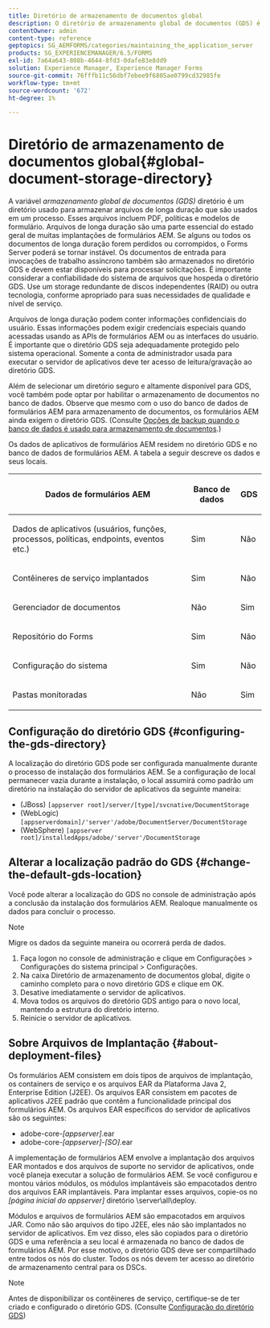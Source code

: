 ```yaml
---
title: Diretório de armazenamento de documentos global
description: O diretório de armazenamento global de documentos (GDS) é um diretório usado para armazenar arquivos de longa duração que são usados em um processo.
contentOwner: admin
content-type: reference
geptopics: SG_AEMFORMS/categories/maintaining_the_application_server
products: SG_EXPERIENCEMANAGER/6.5/FORMS
exl-id: 7a64a643-808b-4644-8fd3-0dafe83e8dd9
solution: Experience Manager, Experience Manager Forms
source-git-commit: 76fffb11c56dbf7ebee9f6805ae0799cd32985fe
workflow-type: tm+mt
source-wordcount: '672'
ht-degree: 1%

---
```


# Diretório de armazenamento de documentos global{#global-document-storage-directory}

A variável *armazenamento global de documentos (GDS)* diretório é um diretório usado para armazenar arquivos de longa duração que são usados em um processo. Esses arquivos incluem PDF, políticas e modelos de formulário. Arquivos de longa duração são uma parte essencial do estado geral de muitas implantações de formulários AEM. Se alguns ou todos os documentos de longa duração forem perdidos ou corrompidos, o Forms Server poderá se tornar instável. Os documentos de entrada para invocações de trabalho assíncrono também são armazenados no diretório GDS e devem estar disponíveis para processar solicitações. É importante considerar a confiabilidade do sistema de arquivos que hospeda o diretório GDS. Use um storage redundante de discos independentes (RAID) ou outra tecnologia, conforme apropriado para suas necessidades de qualidade e nível de serviço.

Arquivos de longa duração podem conter informações confidenciais do usuário. Essas informações podem exigir credenciais especiais quando acessadas usando as APIs de formulários AEM ou as interfaces do usuário. É importante que o diretório GDS seja adequadamente protegido pelo sistema operacional. Somente a conta de administrador usada para executar o servidor de aplicativos deve ter acesso de leitura/gravação ao diretório GDS.

Além de selecionar um diretório seguro e altamente disponível para GDS, você também pode optar por habilitar o armazenamento de documentos no banco de dados. Observe que mesmo com o uso do banco de dados de formulários AEM para armazenamento de documentos, os formulários AEM ainda exigem o diretório GDS. (Consulte [Opções de backup quando o banco de dados é usado para armazenamento de documentos](/help/forms/using/admin-help/files-back-recover.md#backup-options-when-database-is-used-for-document-storage).)

Os dados de aplicativos de formulários AEM residem no diretório GDS e no banco de dados de formulários AEM. A tabela a seguir descreve os dados e seus locais.

<table>
 <thead>
  <tr>
   <th><p>Dados de formulários AEM</p></th>
   <th><p>Banco de dados</p></th>
   <th><p>GDS</p></th>
  </tr>
 </thead>
 <tbody>
  <tr>
   <td><p>Dados de aplicativos (usuários, funções, processos, políticas, endpoints, eventos etc.)</p></td>
   <td><p>Sim</p></td>
   <td><p>Não</p></td>
  </tr>
  <tr>
   <td><p>Contêineres de serviço implantados</p></td>
   <td><p>Sim</p></td>
   <td><p>Não</p></td>
  </tr>
  <tr>
   <td><p>Gerenciador de documentos </p></td>
   <td><p>Não</p></td>
   <td><p>Sim</p></td>
  </tr>
  <tr>
   <td><p>Repositório do Forms</p></td>
   <td><p>Sim</p></td>
   <td><p>Não</p></td>
  </tr>
  <tr>
   <td><p>Configuração do sistema</p></td>
   <td><p>Sim</p></td>
   <td><p>Não</p></td>
  </tr>
  <tr>
   <td><p>Pastas monitoradas</p></td>
   <td><p>Não</p></td>
   <td><p>Sim</p></td>
  </tr>
 </tbody>
</table>

## Configuração do diretório GDS {#configuring-the-gds-directory}

A localização do diretório GDS pode ser configurada manualmente durante o processo de instalação dos formulários AEM. Se a configuração de local permanecer vazia durante a instalação, o local assumirá como padrão um diretório na instalação do servidor de aplicativos da seguinte maneira:

* (JBoss) `[appserver root]/server/[type]/svcnative/DocumentStorage`
* (WebLogic) `[appserverdomain]/'server'/adobe/DocumentServer/DocumentStorage`
* (WebSphere) `[appserver root]/installedApps/adobe/'server'/DocumentStorage`

## Alterar a localização padrão do GDS {#change-the-default-gds-location}

Você pode alterar a localização do GDS no console de administração após a conclusão da instalação dos formulários AEM. Realoque manualmente os dados para concluir o processo.

>[!NOTE]
>
>Migre os dados da seguinte maneira ou ocorrerá perda de dados.

1. Faça logon no console de administração e clique em Configurações > Configurações do sistema principal > Configurações.
1. Na caixa Diretório de armazenamento de documentos global, digite o caminho completo para o novo diretório GDS e clique em OK.
1. Desative imediatamente o servidor de aplicativos.
1. Mova todos os arquivos do diretório GDS antigo para o novo local, mantendo a estrutura do diretório interno.
1. Reinicie o servidor de aplicativos.

## Sobre Arquivos de Implantação {#about-deployment-files}

Os formulários AEM consistem em dois tipos de arquivos de implantação, os containers de serviço e os arquivos EAR da Plataforma Java 2, Enterprise Edition (J2EE). Os arquivos EAR consistem em pacotes de aplicativos J2EE padrão que contêm a funcionalidade principal dos formulários AEM. Os arquivos EAR específicos do servidor de aplicativos são os seguintes:

* adobe-core-*[appserver]*.ear
* adobe-core-*[appserver]*-*[SO]*.ear

A implementação de formulários AEM envolve a implantação dos arquivos EAR montados e dos arquivos de suporte no servidor de aplicativos, onde você planeja executar a solução de formulários AEM. Se você configurou e montou vários módulos, os módulos implantáveis são empacotados dentro dos arquivos EAR implantáveis. Para implantar esses arquivos, copie-os no *[página inicial do appserver]* diretório \server\all\deploy.

Módulos e arquivos de formulários AEM são empacotados em arquivos JAR. Como não são arquivos do tipo J2EE, eles não são implantados no servidor de aplicativos. Em vez disso, eles são copiados para o diretório GDS e uma referência a seu local é armazenada no banco de dados de formulários AEM. Por esse motivo, o diretório GDS deve ser compartilhado entre todos os nós do cluster. Todos os nós devem ter acesso ao diretório de armazenamento central para os DSCs.

>[!NOTE]
>
>Antes de disponibilizar os contêineres de serviço, certifique-se de ter criado e configurado o diretório GDS. (Consulte [Configuração do diretório GDS](global-document-storage-directory.md#configuring-the-gds-directory))
